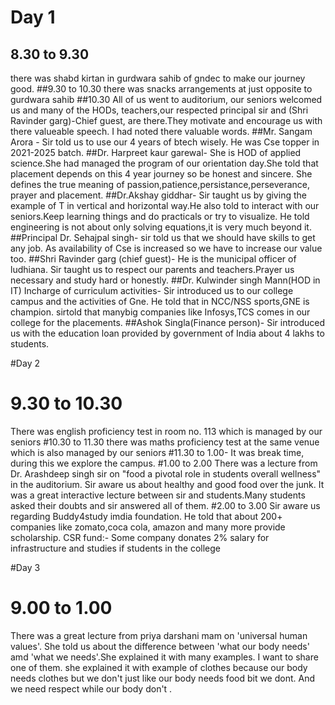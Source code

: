 # Day 1
## 8.30 to 9.30
there was shabd kirtan in gurdwara sahib of gndec to make our journey good.
##9.30 to 10.30
there was snacks arrangements at just opposite to gurdwara sahib
##10.30
All of us went to auditorium, our seniors welcomed us and many of the HODs, teachers,our respected principal sir and (Shri Ravinder garg)-Chief guest, are there.They motivate and encourage us with there valueable speech. I had noted there valuable words.
##Mr. Sangam Arora - Sir told us to use our 4 years of btech wisely. He was Cse topper in 2021-2025 batch.
##Dr. Harpreet kaur garewal- She is HOD of applied science.She had managed the program of our orientation day.She told that placement depends on this 4 year journey so be honest and sincere. She defines the true meaning of passion,patience,persistance,perseverance, prayer and placement. 
##Dr.Akshay giddhar- Sir taught us by giving the example of T in vertical and horizontal way.He also told to interact with our seniors.Keep learning things and do practicals or try to visualize.  He told engineering is not about only solving equations,it is very much beyond it.
##Principal Dr. Sehajpal singh- sir told us that we should have skills to get any job. As availability of Cse is increased so we have to increase our value too.
##Shri Ravinder garg (chief guest)- He is the municipal officer of ludhiana. Sir taught us to respect our parents and teachers.Prayer us necessary and study hard or honestly.
##Dr. Kulwinder singh Mann(HOD in IT) Incharge of curriculum activities- Sir introduced us to our college campus and the activities of Gne. He told that in NCC/NSS sports,GNE is champion. sirtold that manybig companies like Infosys,TCS comes in our college for the placements.
##Ashok Singla(Finance person)- Sir introduced us with the education loan provided by government of India about 4 lakhs to students.


#Day 2
# 9.30 to 10.30
There was english proficiency test in room no. 113 which is managed by our seniors
#10.30 to 11.30
there was maths proficiency test at the same venue which is also managed by our seniors
#11.30 to 1.00- It was break time, during this we explore the campus.
#1.00 to 2.00
There was a lecture from Dr. Arashdeep singh sir on "food a pivotal role in students overall wellness" in the auditorium. Sir aware us about healthy and good food over the junk. It was a great interactive lecture between sir and students.Many students asked their doubts and sir answered all of them.
#2.00 to 3.00
Sir aware us regarding Buddy4study imdia foundation. He told that about 200+ companies like zomato,coca cola, amazon and many more provide scholarship. CSR fund:- Some company donates 2% salary for infrastructure and studies if students in the college



#Day 3
# 9.00 to 1.00
There was a great lecture from priya darshani mam on 'universal human values'. She told us about the difference between 'what our body needs' amd 'what we needs'.She explained it with many examples. I want to share one of them. she explained it with example of clothes because our body needs clothes but we don't just like our body needs food bit we dont. And we need respect while our body don't .


